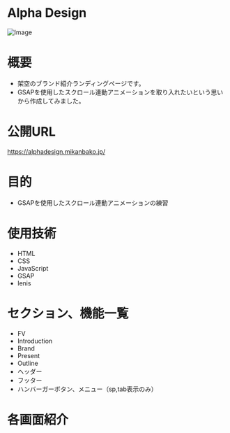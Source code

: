 # Alpha Design
![Image](https://github.com/user-attachments/assets/0ceeec58-b877-492f-b455-2f35bf7a247a)

# 概要
* 架空のブランド紹介ランディングページです。
* GSAPを使用したスクロール連動アニメーションを取り入れたいという思いから作成してみました。

# 公開URL
<a href="https://alphadesign.mikanbako.jp/" target="_blank">https://alphadesign.mikanbako.jp/</a>

# 目的
* GSAPを使用したスクロール連動アニメーションの練習

# 使用技術
* HTML
* CSS
* JavaScript
* GSAP
* lenis

# セクション、機能一覧
* FV
* Introduction
* Brand
* Present
* Outline
* ヘッダー
* フッター
* ハンバーガーボタン、メニュー（sp,tab表示のみ）

# 各画面紹介